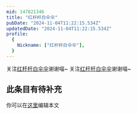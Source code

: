 ```yaml
---
mid: 147821346
title: "红杆杆白伞伞"
pubDate: "2024-11-04T11:22:15.534Z"
updatedDate: "2024-11-04T11:22:15.534Z"
profile:
  {
    Nickname: ["红杆杆白伞伞"],
  }
---
```


关注[红杆杆白伞伞](https://space.bilibili.com/147821346)谢谢喵~ 关注[红杆杆白伞伞](https://space.bilibili.com/147821346)谢谢喵~

## 此条目有待补充
你可以在[这里](https://github.com/Yuhanawa/VTuber.ICU-Content/edit/master/v/红杆杆白伞伞/index.md)编辑本文
